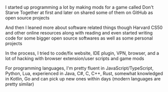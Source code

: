 I started up programming a lot by making mods for a game called Don't Starve Together at first and later on shared some of them on GitHub as open source projects

And then I leaned more about software related things though Harvard CS50 and other online resources along with reading and even started writing code for some bigger open source softwares as well as some personal projects

In the process, I tried to code/fix website, IDE plugin, VPN, browser, and a lot of hacking with browser extension/user scripts and game mods

For programming languages, I'm pretty fluent in JavaScript/TypeScript, Python, Lua, experienced in Java, C#, C, C++, Rust, somewhat knowledged in Kotlin, Go and can pick up new ones within days (modern languages are pretty similar)
